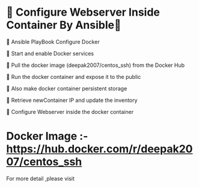 
# 🔰 Configure Webserver Inside Container By Ansible🔰

🔹 Ansible PlayBook Configure Docker

🔹 Start and enable Docker services

🔹 Pull the docker image (deepak2007/centos_ssh) from the Docker Hub

🔹 Run the docker container and expose it to the public

🔹 Also make docker container persistent storage

🔹 Retrieve newContainer IP and update the inventory

🔹 Configure Webserver inside the docker container

# Docker Image  :- https://hub.docker.com/r/deepak2007/centos_ssh

For more detail ,please visit 

